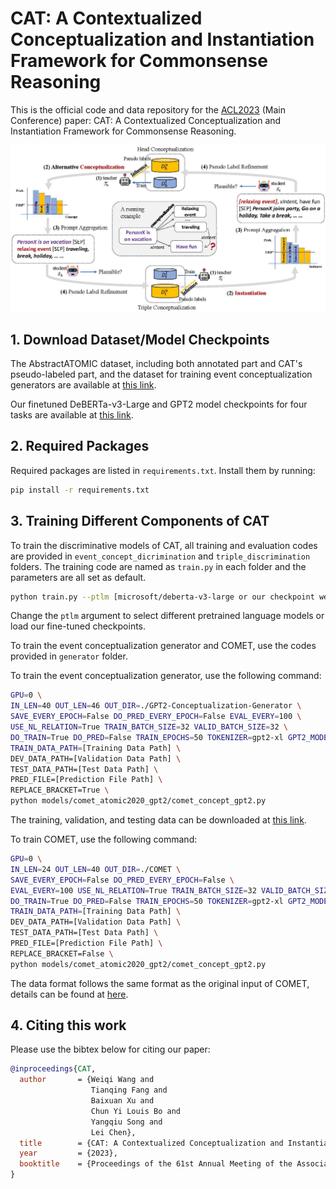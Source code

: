 # CAT: A Contextualized Conceptualization and Instantiation Framework for Commonsense Reasoning

This is the official code and data repository for the [ACL2023](https://2023.aclweb.org/) (Main Conference) paper:
CAT: A Contextualized Conceptualization and Instantiation Framework for Commonsense Reasoning.

![Overview](demo/overview.jpg "An overview of CAT framework")

## 1. Download Dataset/Model Checkpoints

The AbstractATOMIC dataset, including both annotated part and CAT's pseudo-labeled part, and the dataset for training
event conceptualization generators are available
at [this link](https://hkustconnect-my.sharepoint.com/:f:/g/personal/wwangbw_connect_ust_hk/EnA7X6PkeE5Dll9sdlwxuG4BH8zw-Bpdtc5kw3L70Shu5g).

Our finetuned DeBERTa-v3-Large and GPT2 model checkpoints for four tasks are available
at [this link](https://hkustconnect-my.sharepoint.com/:f:/g/personal/wwangbw_connect_ust_hk/EnA7X6PkeE5Dll9sdlwxuG4BH8zw-Bpdtc5kw3L70Shu5g).

## 2. Required Packages

Required packages are listed in `requirements.txt`. Install them by running:

```bash
pip install -r requirements.txt
```

## 3. Training Different Components of CAT

To train the discriminative models of CAT, all training and evaluation codes are provided
in `event_concept_dicrimination` and `triple_discrimination` folders.
The training code are named as `train.py` in each folder and the parameters are all set as default.

```bash
python train.py --ptlm [microsoft/deberta-v3-large or our checkpoint weight]
```

Change the `ptlm` argument to select different pretrained language models or load our fine-tuned checkpoints.

To train the event conceptualization generator and COMET, use the codes provided in `generator` folder.

To train the event conceptualization generator, use the following command:

```bash
GPU=0 \
IN_LEN=40 OUT_LEN=46 OUT_DIR=./GPT2-Conceptualization-Generator \
SAVE_EVERY_EPOCH=False DO_PRED_EVERY_EPOCH=False EVAL_EVERY=100 \
USE_NL_RELATION=True TRAIN_BATCH_SIZE=32 VALID_BATCH_SIZE=32 \
DO_TRAIN=True DO_PRED=False TRAIN_EPOCHS=50 TOKENIZER=gpt2-xl GPT2_MODEL=gpt2-xl \
TRAIN_DATA_PATH=[Training Data Path] \
DEV_DATA_PATH=[Validation Data Path] \
TEST_DATA_PATH=[Test Data Path] \
PRED_FILE=[Prediction File Path] \
REPLACE_BRACKET=True \
python models/comet_atomic2020_gpt2/comet_concept_gpt2.py
```

The training, validation, and testing data can be downloaded
at [this link](https://hkustconnect-my.sharepoint.com/:f:/g/personal/wwangbw_connect_ust_hk/EnA7X6PkeE5Dll9sdlwxuG4BH8zw-Bpdtc5kw3L70Shu5g).

To train COMET, use the following command:

```bash
GPU=0 \
IN_LEN=24 OUT_LEN=40 OUT_DIR=./COMET \
SAVE_EVERY_EPOCH=False DO_PRED_EVERY_EPOCH=False \
EVAL_EVERY=100 USE_NL_RELATION=True TRAIN_BATCH_SIZE=32 VALID_BATCH_SIZE=32 \
DO_TRAIN=True DO_PRED=False TRAIN_EPOCHS=50 TOKENIZER=gpt2-xl GPT2_MODEL=gpt2-xl \
TRAIN_DATA_PATH=[Training Data Path] \
DEV_DATA_PATH=[Validation Data Path] \
TEST_DATA_PATH=[Test Data Path] \
PRED_FILE=[Prediction File Path] \
REPLACE_BRACKET=False \
python models/comet_atomic2020_gpt2/comet_concept_gpt2.py
```

The data format follows the same format as the original input of COMET, details can be found
at [here](https://github.com/allenai/comet-atomic-2020).

## 4. Citing this work

Please use the bibtex below for citing our paper:

```bibtex
@inproceedings{CAT,
  author       = {Weiqi Wang and
                  Tianqing Fang and
                  Baixuan Xu and
                  Chun Yi Louis Bo and
                  Yangqiu Song and 
                  Lei Chen},
  title        = {CAT: A Contextualized Conceptualization and Instantiation Framework for Commonsense Reasoning},
  year         = {2023},
  booktitle    = {Proceedings of the 61st Annual Meeting of the Association for Computational Linguistics, {ACL} 2023}
}
```